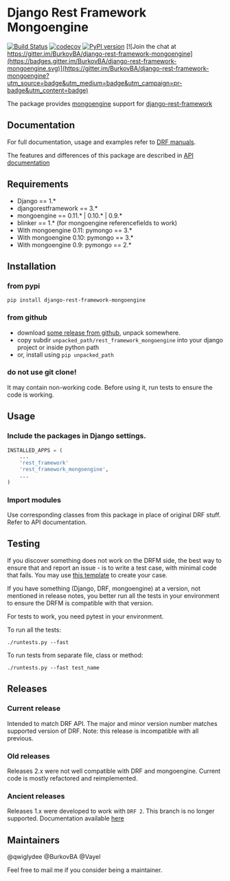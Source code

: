 Django Rest Framework Mongoengine
=================================

[![Build Status](https://travis-ci.org/umutbozkurt/django-rest-framework-mongoengine.svg?branch=master)](https://travis-ci.org/umutbozkurt/django-rest-framework-mongoengine)
[![codecov](https://codecov.io/gh/umutbozkurt/django-rest-framework-mongoengine/branch/master/graph/badge.svg)](https://codecov.io/gh/umutbozkurt/django-rest-framework-mongoengine)
[![PyPI version](https://badge.fury.io/py/django-rest-framework-mongoengine.svg)](https://badge.fury.io/py/django-rest-framework-mongoengine)
[![Join the chat at https://gitter.im/BurkovBA/django-rest-framework-mongoengine](https://badges.gitter.im/BurkovBA/django-rest-framework-mongoengine.svg)](https://gitter.im/BurkovBA/django-rest-framework-mongoengine?utm_source=badge&utm_medium=badge&utm_campaign=pr-badge&utm_content=badge)


The package provides [mongoengine](http://mongoengine.org/) support for [django-rest-framework](https://github.com/tomchristie/django-rest-framework)

## Documentation

For full documentation, usage and examples refer to [DRF manuals](http://www.django-rest-framework.org/). 

The features and differences of this package are described in [API documentation](http://umutbozkurt.github.io/django-rest-framework-mongoengine/) 

## Requirements

* Django == 1.*
* djangorestframework == 3.*
* mongoengine == 0.11.* | 0.10.* | 0.9.*
* blinker == 1.* (for mongoengine referencefields to work)
* With mongoengine 0.11: pymongo == 3.*
* With mongoengine 0.10: pymongo == 3.*
* With mongoengine 0.9: pymongo == 2.*

## Installation

### from pypi

`pip install django-rest-framework-mongoengine`

### from github

* download [some release from github](https://github.com/umutbozkurt/django-rest-framework-mongoengine/releases), unpack somewhere.
* copy subdir `unpacked_path/rest_framework_mongoengine` into your django project or inside python path
* or, install using `pip unpacked_path`

### do not use git clone!

It may contain non-working code. Before using it, run tests to ensure the code is working.

## Usage

### Include the packages in Django settings.

```Python
INSTALLED_APPS = (
    ...
    'rest_framework'
    'rest_framework_mongoengine',
    ...
)
```

### Import modules

Use corresponding classes from this package in place of original DRF stuff. Refer to API documentation.

## Testing

If you discover something does not work on the DRFM side, the best way to ensure that and report an issue - is to write a test case, with minimal code that fails. 
You may use [this template](https://github.com/umutbozkurt/django-rest-framework-mongoengine/blob/master/tests/test_dumb.py) to create your case.

If you have something (Django, DRF, mongoengine) at a version, not mentioned in release notes, you better run all the tests in your environment to ensure the DRFM is compatible with that version.

For tests to work, you need pytest in your environment. 

To run all the tests:

```./runtests.py --fast```

To run tests from separate file, class or method:

```./runtests.py --fast test_name```

## Releases

### Current release 

Intended to match DRF API. The major and minor version number matches supported version of DRF.
Note: this release is incompatible with all previous.

### Old releases

Releases 2.x were not well compatible with DRF and mongoengine. Current code is mostly refactored and reimplemented.

### Ancient releases

Releases 1.x were developed to work with `DRF 2`. This branch is no longer supported. 
Documentation available [here](https://github.com/umutbozkurt/django-rest-framework-mongoengine/blob/drf_2_support/README.md)

## Maintainers

@qwiglydee
@BurkovBA
@Vayel

Feel free to mail me if you consider being a maintainer.
